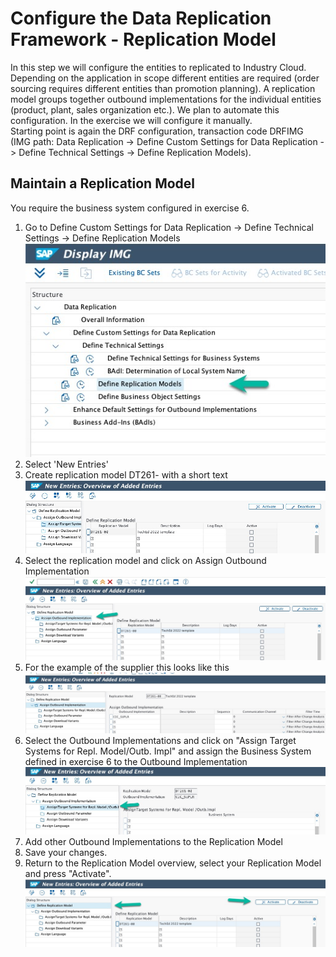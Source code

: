 # Configure the Data Replication Framework - Replication Model
In this step we will configure the entities to replicated to Industry Cloud. Depending on the application in scope different entities are required (order sourcing requires different entities than promotion planning). A replication model groups together outbound implementations for the individual entities (product, plant, sales organization etc.). We plan to automate this configuration. In the exercise we will configure it manually. <br>
Starting point is again the DRF configuration, transaction code DRFIMG (IMG path: Data Replication -> Define Custom Settings for Data Replication -> Define Technical Settings -> Define Replication Models).


## Maintain a Replication Model
You require the business system configured in exercise 6.
1. Go to Define Custom Settings for Data Replication -> Define Technical Settings -> Define Replication Models <br>![](/exercises/ex7/images/EX7_1.jpg)
2. Select 'New Entries'
3. Create replication model DT261-<group number> with a short text <br>![](/exercises/ex7/images/EX7_2.jpg)
4. Select the replication model and click on Assign Outbound Implementation <br>![](/exercises/ex7/images/EX7_3.jpg)
5. For the example of the supplier this looks like this <br>![](/exercises/ex7/images/EX7_4.jpg)
6. Select the Outbound Implementations and click on "Assign Target Systems for Repl. Model/Outb. Impl" and assign the Business System defined in exercise 6 to the Outbound Implementation <br>![](/exercises/ex7/images/EX7_5.jpg)
7. Add other Outbound Implementations to the Replication Model <br> <todo add a table of all outbound implementations available in HE4>
8. Save your changes.
9. Return to the Replication Model overview, select your Replication Model and press "Activate". ![](/exercises/ex7/images/EX7_6.jpg) 
